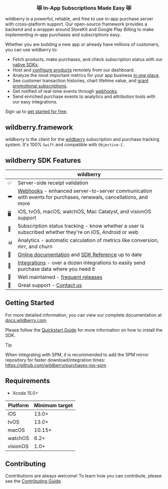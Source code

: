 <h3 align="center">😻 In-App Subscriptions Made Easy 😻</h3>


wildberry is a powerful, reliable, and free to use in-app purchase server with cross-platform support. Our open-source framework provides a backend and a wrapper around StoreKit and Google Play Billing to make implementing in-app purchases and subscriptions easy. 

Whether you are building a new app or already have millions of customers, you can use wildberry to:

  * Fetch products, make purchases, and check subscription status with our [native SDKs](https://docs.wildberry.com/docs/installation). 
  * Host and [configure products](https://docs.wildberry.com/docs/entitlements) remotely from our dashboard. 
  * Analyze the most important metrics for your app business [in one place](https://docs.wildberry.com/docs/charts).
  * See customer transaction histories, chart lifetime value, and [grant promotional subscriptions](https://www.wildberry.com/docs/dashboard-and-metrics/customer-history/promotionals).
  * Get notified of real-time events through [webhooks](https://docs.wildberry.com/docs/webhooks).
  * Send enriched purchase events to analytics and attribution tools with our easy integrations.

Sign up to [get started for free](https://app.wildberry.com/signup).

## wildberry.framework

*wildberry* is the client for the [wildberry](https://www.wildberry.com/) subscription and purchase tracking system. It's 100% `Swift` and compatible with `Objective-C`.


## wildberry SDK Features
|   | wildberry |
| --- | --- |
✅ | Server-side receipt validation
➡️ | [Webhooks](https://docs.wildberry.com/docs/webhooks) - enhanced server-to-server communication with events for purchases, renewals, cancellations, and more
🖥 | iOS, tvOS, macOS, watchOS, Mac Catalyst, and visionOS support
🎯 | Subscription status tracking - know whether a user is subscribed whether they're on iOS, Android or web
📊 | Analytics - automatic calculation of metrics like conversion, mrr, and churn
📝 | [Online documentation](https://docs.wildberry.com/docs) and [SDK Reference](http://wildberry.github.io/purchases-ios-docs/) up to date
🔀 | [Integrations](https://www.wildberry.com/integrations) - over a dozen integrations to easily send purchase data where you need it
💯 | Well maintained - [frequent releases](https://github.com/wildberry/purchases-ios/releases)
📮 | Great support - [Contact us](https://wildberry.com/support)

## Getting Started
For more detailed information, you can view our complete documentation at [docs.wildberry.com](https://docs.wildberry.com/docs).

Please follow the [Quickstart Guide](https://docs.wildberry.com/docs/) for more information on how to install the SDK.

> [!TIP]
> When integrating with SPM, it is recommended to add the SPM mirror repository for faster download/integration times: https://github.com/wildberry/purchases-ios-spm

## Requirements
- Xcode 15.0+

| Platform | Minimum target |
|----------|----------------|
| iOS      | 13.0+          |
| tvOS     | 13.0+          |
| macOS    | 10.15+         |
| watchOS  | 6.2+           |
| visionOS | 1.0+           |


## Contributing
Contributions are always welcome! To learn how you can contribute, please see the [Contributing Guide](./Contributing/CONTRIBUTING.md).
